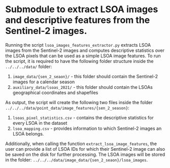 # Submodule to extract LSOA images and descriptive features from the Sentinel-2 images. 
Running the script `lsoa_images_features_extractor.py` extracts LSOA images from the Sentinel-2 images 
and computes descriptive statistics over the LSOA pixels that can be used as a simple LSOA image features. 
To run the script, it is required to have the following folder structure inside the 
`../../../data/` folder:
1. `image_data/{sen_2_seaon}/` - this folder should contain the Sentinel-2 images for a calendar season
2. `auxiliary_data/lsoas_2021/` - this folder should contain the LSOAs geographical coordinates and shapefiles

As output, the script will create the following two files inside the folder `../../../data/point_data/image_features/{sen_2_season}`:
1. `lsoas_pixel_statistics.csv` - contains the descriptive statistics for every LSOA in the dataset
2. `lsoa_mapping.csv` - provides information to which Sentinel-2 images an LSOA belongs.

Additionally, when calling the function `extract_lsoa_image_features`, the user can provide a list of LSOA IDs for which
their Sentinel-2 image can also be saved on the disk for further processing. The LSOA images will be stored in the folder:
`../../../data/image_data/{sen_2_seaon}/lsoa_images`.
